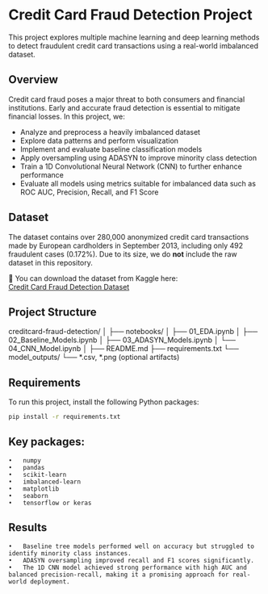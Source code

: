 # Credit Card Fraud Detection Project

This project explores multiple machine learning and deep learning methods to detect fraudulent credit card transactions using a real-world imbalanced dataset.

## Overview

Credit card fraud poses a major threat to both consumers and financial institutions. Early and accurate fraud detection is essential to mitigate financial losses. In this project, we:

- Analyze and preprocess a heavily imbalanced dataset
- Explore data patterns and perform visualization
- Implement and evaluate baseline classification models
- Apply oversampling using ADASYN to improve minority class detection
- Train a 1D Convolutional Neural Network (CNN) to further enhance performance
- Evaluate all models using metrics suitable for imbalanced data such as ROC AUC, Precision, Recall, and F1 Score

## Dataset

The dataset contains over 280,000 anonymized credit card transactions made by European cardholders in September 2013, including only 492 fraudulent cases (0.172%). Due to its size, we do **not** include the raw dataset in this repository.

🔗 You can download the dataset from Kaggle here:  
[Credit Card Fraud Detection Dataset](https://www.kaggle.com/datasets/mlg-ulb/creditcardfraud)

## Project Structure
creditcard-fraud-detection/
│
├── notebooks/
│   ├── 01_EDA.ipynb
│   ├── 02_Baseline_Models.ipynb
│   ├── 03_ADASYN_Models.ipynb
│   └── 04_CNN_Model.ipynb
│
├── README.md
├── requirements.txt
└── model_outputs/
└── *.csv, *.png (optional artifacts)

## Requirements

To run this project, install the following Python packages:

```bash
pip install -r requirements.txt
```


## Key packages:
	•	numpy
	•	pandas
	•	scikit-learn
	•	imbalanced-learn
	•	matplotlib
	•	seaborn
	•	tensorflow or keras

## Results
	•	Baseline tree models performed well on accuracy but struggled to identify minority class instances.
	•	ADASYN oversampling improved recall and F1 scores significantly.
	•	The 1D CNN model achieved strong performance with high AUC and balanced precision-recall, making it a promising approach for real-world deployment.










